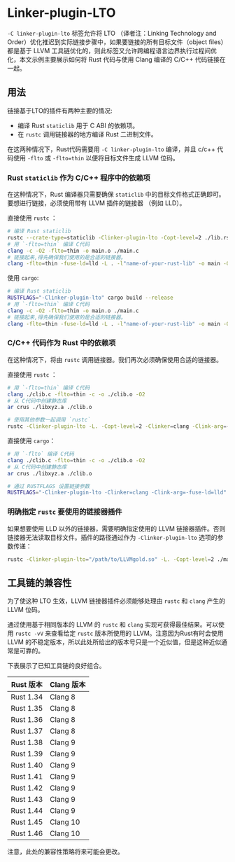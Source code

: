 # Linker-plugin-LTO

`-C linker-plugin-lto` 标签允许将 LTO （译者注：Linking Technology and Order）优化推迟到实际链接步骤中，如果要链接的所有目标文件（object files） 都是基于 LLVM 工具链优化的，则此标签又允许跨编程语言边界执行过程间优化，本文示例主要展示如何将 Rust 代码与使用 Clang 编译的 C/C++ 代码链接在一起。

## 用法

链接基于LTO的插件有两种主要的情况:

 - 编译 Rust `staticlib` 用于 C ABI 的依赖项。
 - 在 `rustc` 调用链接器的地方编译 Rust 二进制文件。

在这两种情况下，Rust代码需要用 `-C linker-plugin-lto` 编译，并且 c/c++ 代码使用 `-flto` 或 `-flto=thin` 以便将目标文件生成 LLVM 位码。

### Rust `staticlib` 作为 C/C++ 程序中的依赖项

在这种情况下，Rust 编译器只需要确保 `staticlib` 中的目标文件格式正确即可。
要想进行链接，必须使用带有 LLVM 插件的链接器 （例如 LLD）。

直接使用 `rustc` ：

```bash
# 编译 Rust staticlib
rustc --crate-type=staticlib -Clinker-plugin-lto -Copt-level=2 ./lib.rs
# 用 `-flto=thin` 编译 C代码
clang -c -O2 -flto=thin -o main.o ./main.c
# 链接起来,得先确保我们使用的是合适的链接器。
clang -flto=thin -fuse-ld=lld -L . -l"name-of-your-rust-lib" -o main -O2 ./cmain.o
```

使用 `cargo`:

```bash
# 编译 Rust staticlib
RUSTFLAGS="-Clinker-plugin-lto" cargo build --release
# 用 `-flto=thin` 编译 C代码
clang -c -O2 -flto=thin -o main.o ./main.c
# 链接起来,得先确保我们使用的是合适的链接器。
clang -flto=thin -fuse-ld=lld -L . -l"name-of-your-rust-lib" -o main -O2 ./cmain.o
```

### C/C++ 代码作为 Rust 中的依赖项

在这种情况下，将由 `rustc` 调用链接器。我们再次必须确保使用合适的链接器。

直接使用 `rustc` ：

```bash
# 用 `-flto=thin` 编译 C代码
clang ./clib.c -flto=thin -c -o ./clib.o -O2
# 从 C代码中创建静态库
ar crus ./libxyz.a ./clib.o

# 使用其他参数一起调用 `rustc`
rustc -Clinker-plugin-lto -L. -Copt-level=2 -Clinker=clang -Clink-arg=-fuse-ld=lld ./main.rs
```

直接使用 `cargo`：

```bash
# 用 `-flto` 编译 C代码
clang ./clib.c -flto=thin -c -o ./clib.o -O2
# 从 C代码中创建静态库
ar crus ./libxyz.a ./clib.o

# 通过 RUSTFLAGS 设置链接参数
RUSTFLAGS="-Clinker-plugin-lto -Clinker=clang -Clink-arg=-fuse-ld=lld" cargo build --release
```

### 明确指定 `rustc` 要使用的链接器插件

如果想要使用 LLD 以外的链接器，需要明确指定使用的 LLVM 链接器插件。否则链接器无法读取目标文件。插件的路径通过作为 `-Clinker-plugin-lto` 选项的参数传递：

```bash
rustc -Clinker-plugin-lto="/path/to/LLVMgold.so" -L. -Copt-level=2 ./main.rs
```


## 工具链的兼容性

<!-- NOTE: 要更新下表，你可以使用以下 shell 脚本:

```sh
rustup toolchain install --profile minimal nightly
MINOR_VERSION=$(rustc +nightly --version | cut -d . -f 2)
LOWER_BOUND=44

llvm_version() {
    toolchain="$1"
    printf "Rust $toolchain    |    Clang "
    rustc +"$toolchain" -Vv | grep LLVM | cut -d ':' -f 2 | tr -d ' '
}

for version in `seq $LOWER_BOUND $((MINOR_VERSION - 2))`; do
    toolchain=1.$version.0
    rustup toolchain install --no-self-update --profile  minimal $toolchain >/dev/null 2>&1
    llvm_version $toolchain
done
```

-->

为了使这种 LTO 生效，LLVM 链接器插件必须能够处理由 `rustc` 和 `clang` 产生的 LLVM 位码。

通过使用基于相同版本的 LLVM 的 `rustc` 和 `clang` 实现可获得最佳结果。可以使用 `rustc -vV` 来查看给定 `rustc` 版本所使用的 LLVM。注意因为Rust有时会使用 LLVM 的不稳定版本，所以此处所给出的版本号只是一个近似值，但是这种近似通常是可靠的。

下表展示了已知工具链的良好组合。

| Rust 版本 | Clang 版本 |
|--------------|---------------|
| Rust 1.34    |    Clang 8    |
| Rust 1.35    |    Clang 8    |
| Rust 1.36    |    Clang 8    |
| Rust 1.37    |    Clang 8    |
| Rust 1.38    |    Clang 9    |
| Rust 1.39    |    Clang 9    |
| Rust 1.40    |    Clang 9    |
| Rust 1.41    |    Clang 9    |
| Rust 1.42    |    Clang 9    |
| Rust 1.43    |    Clang 9    |
| Rust 1.44    |    Clang 9    |
| Rust 1.45    |    Clang 10   |
| Rust 1.46    |    Clang 10   |

注意，此处的兼容性策略将来可能会更改。
